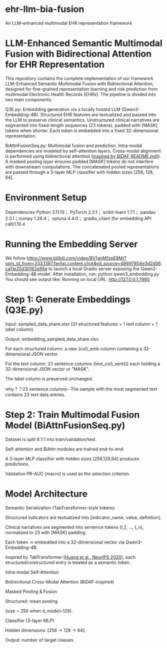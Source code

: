 # ehr-llm-bia-fusion
An LLM-enhanced multimodal EHR representation framework
# LLM-Enhanced Semantic Multimodal Fusion with Bidirectional Attention for EHR Representation
This repository contains the complete implementation of our framework LLM-Enhanced Semantic Multimodal Fusion with Bidirectional Attention, designed for fine-grained representation learning and risk prediction from multimodal Electronic Health Records (EHRs).
The pipeline is divided into two main components:

Q3E.py: Embedding generation via a locally hosted LLM (Qwen3-Embedding-4B).
Structured EHR features are textualized and passed into the LLM to preserve clinical semantics.
Unstructured clinical narratives are segmented into fixed-length sequences (23 tokens), padded with [MASK] tokens when shorter.
Each token is embedded into a fixed 32-dimensional representation.

BiAttnFusionSeq.py: Multimodal fusion and prediction.
Intra-modal dependencies are modeled by self-attention layers.
Cross-modal alignment is performed using bidirectional attention ([inspired by BiDAF README.md](https://github.com/galsang/BiDAF-pytorch/blob/master/README.md#bidaf-pytorch)]).
A masked pooling layer ensures padded [MASK] tokens do not interfere with downstream computations.
The concatenated pooled representations are passed through a 3-layer MLP classifier with hidden sizes [256, 128, 64].

# Environment Setup
Dependencies
Python 3.11.13；
PyTorch  2.3.1；
scikit-learn 1.7.1；
pandas 2.3.1；numpy 1.26.4；
optuna 4.4.0；
gradio_client (for embedding API call)1.10.4

# Running the Embedding Server
We follow https://www.bilibili.com/video/BV1gnMfzpE8M/?spm_id_from=333.1387.favlist.content.click&vd_source=49997804e3d2d06ca11e20d30162e95e
 to launch a local Gradio server exposing the Qwen3-Embedding-4B model.
 After installation, run:
python qwen3_embedding.py
You should see output like:
Running on local URL:  http://127.0.0.1:7860

# Step 1: Generate Embeddings (Q3E.py)
Input: sampled_data_share.xlsx (31 structured features + 1 text column + 1 label column).

Output: embedding_sampled_data_share.xlsx

For each structured column: a new {col}_emb column containing a 32-dimensional JSON vector.

For the text column: 23 sentence columns {text_col}_sent{i} each holding a 32-dimensional JSON vector or "MASK".

The label column is preserved unchanged.

why？？23 sentence columns--The sample with the most segmented text contains 23 text data entries.

# Step 2: Train Multimodal Fusion Model (BiAttnFusionSeq.py)

Dataset is split 8:1:1 into train/validation/test.

Self-attention and BiAttn modules are trained end-to-end.

A 3-layer MLP classifier with hidden sizes [256,128,64] produces predictions.

Validation PR-AUC (macro) is used as the selection criterion.

# Model Architecture

Semantic Serialization (TabTransformer-style tokens)

Structured indicators are textualized into [indicator_name, value, definition].

Clinical narratives are segmented into sentence tokens (t_1, …, t_n), normalized to 23 with [MASK] padding.

Each token → embedded into a 32-dimensional vector via Qwen3-Embedding-4B.

Inspired by TabTransformer [[Huang et al., NeurIPS 2020](https://github.com/lucidrains/tab-transformer-pytorch)], each structured/unstructured entry is treated as a semantic token.

Intra-modal Self-Attention

Bidirectional Cross-Modal Attention (BiDAF-inspired)

Masked Pooling & Fusion

Structured: mean pooling 

 (size = 256 when d_model=128).

Classifier (3-layer MLP)

Hidden dimensions: [256 → 128 → 64].

Output: number of target classes.
